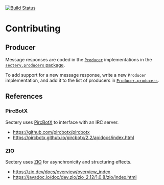 [![Build Status][build-badge]][build-link]

# Contributing

## Producer

Message responses are coded in the [`Producer`][Producer.scala]
implementations in the [`sectery.producers` package][sectery.producers].

To add support for a new message response, write a new `Producer`
implementation, and add it to the list of producers in
[`Producer.producers`][Producer.scala].

[Producer.scala]: src/main/scala/sectery/Producer.scala
[sectery.producers]: src/main/scala/sectery/producers/

## References

### PircBotX

Sectery uses [PircBotX](https://github.com/pircbotx/pircbotx) to
interface with an IRC server.

* https://github.com/pircbotx/pircbotx
* https://pircbotx.github.io/pircbotx/2.2/apidocs/index.html

### ZIO

Sectery uses [ZIO](https://zio.dev/) for asynchronicity and structuring
effects.

* https://zio.dev/docs/overview/overview_index
* https://javadoc.io/doc/dev.zio/zio_2.12/1.0.8/zio/index.html

[build-badge]: https://github.com/earldouglas/sectery/workflows/build/badge.svg "Build Status"
[build-link]: https://github.com/earldouglas/sectery/actions "GitHub Actions"
